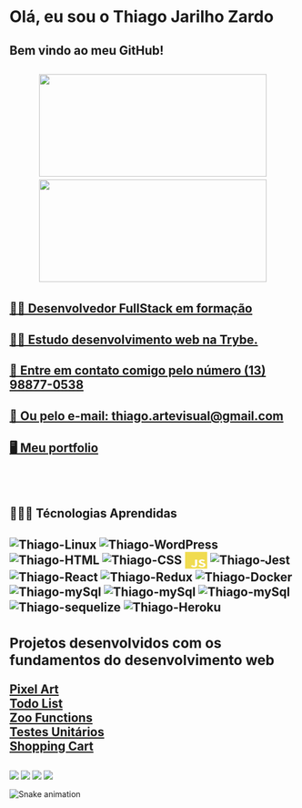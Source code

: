 <h1>Olá, eu sou o Thiago Jarilho Zardo</h1>
<h2> Bem vindo ao meu GitHub! <h2>

<div align="center" class="container">
  <a href="https://github.com/thiagozardo">
  <img width="400em" height="180em" src="https://github-readme-stats.vercel.app/api?username=thiagozardo&show_icons=true&theme=dracula&include_all_commits=true&count_private=true"/>
  <img width="400em" height="180em" src="https://github-readme-stats.vercel.app/api/top-langs/?username=thiagozardo&layout=compact&langs_count=7&theme=dracula"/>
</div>
  
<h4>👨‍💻 Desenvolvedor FullStack em formação</h4>
<h4>👨‍🎓 Estudo desenvolvimento web na Trybe.
<h4>📱 Entre em contato comigo pelo número (13) 98877-0538 <h4>
<h4>📧 Ou pelo e-mail: thiago.artevisual@gmail.com </h4>  
<h4><a href="https://thiagozardo.github.io/">🖥️ Meu portfolio</a></h4>
  
<div style="display: inline_block"><br>
  <h4>👨🏻‍💻 Técnologias Aprendidas</h4>
  <img align="center" alt="Thiago-Linux" height="30" width="40" src="https://cdn.jsdelivr.net/gh/devicons/devicon/icons/linux/linux-original.svg"/>
  <img align="center" alt="Thiago-WordPress" height="30" width="40" <img src="https://cdn.jsdelivr.net/gh/devicons/devicon/icons/wordpress/wordpress-original.svg" />
  <img align="center" alt="Thiago-HTML" height="30" width="40" <img src="https://cdn.jsdelivr.net/gh/devicons/devicon/icons/html5/html5-original-wordmark.svg" />
  <img align="center" alt="Thiago-CSS" height="30" width="40" <img src="https://cdn.jsdelivr.net/gh/devicons/devicon/icons/css3/css3-original-wordmark.svg" />
    <img align="center" alt="Thiago-Js" height="30" width="40" src="https://raw.githubusercontent.com/devicons/devicon/master/icons/javascript/javascript-plain.svg">
  <img align="center" alt="Thiago-Jest" height="30" width="40" src="https://cdn.jsdelivr.net/gh/devicons/devicon/icons/jest/jest-plain.svg" />
  <img align="center" alt="Thiago-React" height="30" width="40" <img src="https://cdn.jsdelivr.net/gh/devicons/devicon/icons/react/react-original-wordmark.svg" />
  <img align="center" alt="Thiago-Redux" height="30" width="40" src="https://cdn.jsdelivr.net/gh/devicons/devicon/icons/redux/redux-original.svg" />
  <img align="center" alt="Thiago-Docker" height="40" width="50" src="https://cdn.jsdelivr.net/gh/devicons/devicon/icons/docker/docker-original-wordmark.svg" />
  <img align="center" alt="Thiago-mySql" height="50" width="60" src="https://cdn.jsdelivr.net/gh/devicons/devicon/icons/mysql/mysql-original-wordmark.svg" />
  <img align="center" alt="Thiago-mySql" height="50" width="60" src="https://cdn.jsdelivr.net/gh/devicons/devicon/icons/nodejs/nodejs-original-wordmark.svg" />
  <img align="center" alt="Thiago-mySql" height="50" width="60" src="https://cdn.jsdelivr.net/gh/devicons/devicon/icons/express/express-original-wordmark.svg" />
  <img align="center" alt="Thiago-sequelize" height="50" width="60" src="https://cdn.jsdelivr.net/gh/devicons/devicon/icons/sequelize/sequelize-original-wordmark.svg" />
  <img align="center" alt="Thiago-Heroku" height="40" width="60" src="https://cdn.jsdelivr.net/gh/devicons/devicon/icons/heroku/heroku-plain-wordmark.svg" />
           
</div>
  
  <div>
    <h3>Projetos desenvolvidos com os fundamentos do desenvolvimento web</h3>
    <a href="https://github.com/ThiagoZardo/projeto-pixel-art" target="_blank">Pixel Art</a> </br>
    <a href="https://github.com/ThiagoZardo/projeto-to-do-list" target="_blank">Todo List</a> </br>
    <a href="https://github.com/ThiagoZardo/projeto-zoo-functions" target="_blank">Zoo Functions</a> </br>
    <a href="https://github.com/ThiagoZardo/projeto-testes-unitarios" target="_blank">Testes Unitários</a> </br>
    <a href="https://github.com/ThiagoZardo/shopping_cart" target="_blank">Shopping Cart</a> </br>
  </div>
  
  ##
 
<div> 
  <a href="https://www.youtube.com/channel/UCOFr9Imywu0Mm55mljEpcCQ" target="_blank"><img src="https://img.shields.io/badge/YouTube-FF0000?style=for-the-badge&logo=youtube&logoColor=white" target="_blank"></a>
  <a href="https://www.instagram.com/thiago_jarilho_zardo/" target="_blank"><img src="https://img.shields.io/badge/-Instagram-%23E4405F?style=for-the-badge&logo=instagram&logoColor=white" target="_blank"></a>
  <a href = "mailto:thiago.artevisual@gmail.com"><img src="https://img.shields.io/badge/-Gmail-%23333?style=for-the-badge&logo=gmail&logoColor=white" target="_blank"></a>
  <a href="https://www.linkedin.com/in/thiago-jarilho-zardo-97446b17a/" target="_blank"><img src="https://img.shields.io/badge/-LinkedIn-%230077B5?style=for-the-badge&logo=linkedin&logoColor=white" target="_blank"></a> 
 
  ![Snake animation](https://github.com/thiagozardo/thiagozardo/blob/output/github-contribution-grid-snake.svg)
 
</div>
